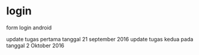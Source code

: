 # login
form login android

update tugas pertama tanggal 21 september 2016
update tugas kedua pada tanggal 2 Oktober 2016
